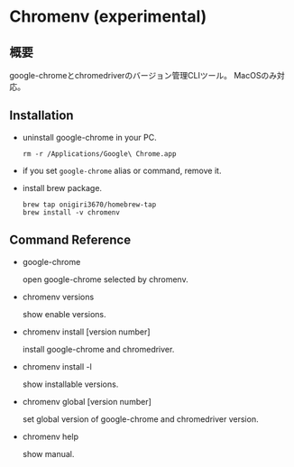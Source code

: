 # Chromenv (experimental)
## 概要
google-chromeとchromedriverのバージョン管理CLIツール。
MacOSのみ対応。

## Installation

- uninstall google-chrome in your PC.
  ```
  rm -r /Applications/Google\ Chrome.app
  ```


- if you set `google-chrome` alias or command, remove it.

- install brew package.

  ```
  brew tap onigiri3670/homebrew-tap
  brew install -v chromenv
  ```

## Command Reference
- google-chrome

  open google-chrome selected by chromenv.

- chromenv versions

  show enable versions.

- chromenv install [version number]

  install google-chrome and chromedriver.

- chromenv install -l

  show installable versions.

- chromenv global [version number]

  set global version of google-chrome and chromedriver version.

- chromenv help

   show manual.
